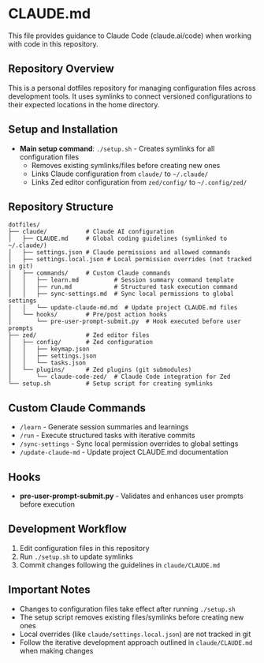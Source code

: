 # CLAUDE.md

This file provides guidance to Claude Code (claude.ai/code) when working with code in this repository.

## Repository Overview
This is a personal dotfiles repository for managing configuration files across development tools. It uses symlinks to connect versioned configurations to their expected locations in the home directory.

## Setup and Installation
- **Main setup command**: `./setup.sh` - Creates symlinks for all configuration files
  - Removes existing symlinks/files before creating new ones
  - Links Claude configuration from `claude/` to `~/.claude/`
  - Links Zed editor configuration from `zed/config/` to `~/.config/zed/`

## Repository Structure
```
dotfiles/
├── claude/           # Claude AI configuration
│   ├── CLAUDE.md     # Global coding guidelines (symlinked to ~/.claude/)
│   ├── settings.json # Claude permissions and allowed commands
│   ├── settings.local.json # Local permission overrides (not tracked in git)
│   ├── commands/     # Custom Claude commands
│   │   ├── learn.md          # Session summary command template
│   │   ├── run.md            # Structured task execution command
│   │   ├── sync-settings.md  # Sync local permissions to global settings
│   │   └── update-claude-md.md  # Update project CLAUDE.md files
│   └── hooks/        # Pre/post action hooks
│       └── pre-user-prompt-submit.py  # Hook executed before user prompts
├── zed/              # Zed editor files
│   ├── config/       # Zed configuration
│   │   ├── keymap.json
│   │   ├── settings.json
│   │   └── tasks.json
│   └── plugins/      # Zed plugins (git submodules)
│       └── claude-code-zed/  # Claude Code integration for Zed
└── setup.sh          # Setup script for creating symlinks
```

## Custom Claude Commands
- `/learn` - Generate session summaries and learnings
- `/run` - Execute structured tasks with iterative commits
- `/sync-settings` - Sync local permission overrides to global settings
- `/update-claude-md` - Update project CLAUDE.md documentation

## Hooks
- **pre-user-prompt-submit.py** - Validates and enhances user prompts before execution

## Development Workflow
1. Edit configuration files in this repository
2. Run `./setup.sh` to update symlinks
3. Commit changes following the guidelines in `claude/CLAUDE.md`

## Important Notes
- Changes to configuration files take effect after running `./setup.sh`
- The setup script removes existing files/symlinks before creating new ones
- Local overrides (like `claude/settings.local.json`) are not tracked in git
- Follow the iterative development approach outlined in `claude/CLAUDE.md` when making changes